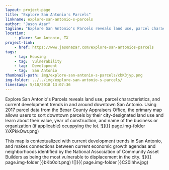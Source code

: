 ```yaml
---
layout: project-page
title: "Explore San Antonio's Parcels"
linkname: explore-san-antonio-s-parcels
author: "Jason Azar"
tagline: "Explore San Antonio's Parcels reveals land use, parcel characteristics, and current development trends in and around downtown San Antonio"
location:
    - place: San Antonio, TX
project-link:
    - href: https://www.jasonazar.com/explore-san-antonios-parcels
tags:
    - tag: Housing
    - tag:  Vulnerability
    - tag:  Development
    - tag:  San Antonio
thumbnail-path: img/explore-san-antonio-s-parcels/cbK3jyp.png
img-folder: ../../img/explore-san-antonio-s-parcels/
timestamp: 5/10/2018 13:07:36
---
```

Explore San Antonio's Parcels reveals land use, parcel characteristics, and current development trends in and around downtown San Antonio. Using 2017 parcel data from the Bexar County Appraisers Office, the primary map allows users to sort downtown parcels by their city-designated land use and learn about their value, year of construction, and name of the business or organization (if applicable) ocuppying the lot. ![]({{ page.img-folder }}XPkkOwr.png)

This map is contextualized with current development trends in San Antonio, and makes connections between current economic growth agendas and neighborhoods identified by the National Association of Community Asset Builders as being the most vulnerable to displacement in the city. ![]({{ page.img-folder }}bKb0oit.png) ![]({{ page.img-folder }}C20Ihhv.jpg)